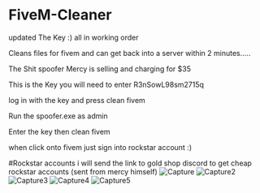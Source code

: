 # FiveM-Cleaner

updated The Key :) all in working order



Cleans files for fivem and can get back into a server within 2 minutes.....

The Shit spoofer Mercy is selling and charging for $35 

This is the Key you will need to enter R3nSowL98sm2715q

log in with the key and press clean fivem 

Run the spoofer.exe as admin

Enter the key then clean fivem 

when click onto fivem just sign into rockstar account :)







#Rockstar accounts
i will send the link to gold shop discord to get cheap rockstar accounts (sent from mercy himself)
![Capture](https://user-images.githubusercontent.com/100459240/187054085-1f7d2e19-61a4-445c-b5d7-4ae300f13ddb.PNG)
![Capture2](https://user-images.githubusercontent.com/100459240/187054129-102f318d-767b-4d4a-8838-7fd816b7f198.PNG)
![Capture3](https://user-images.githubusercontent.com/100459240/187054130-6ba10968-8035-4887-8b61-e4abe28a376c.PNG)
![Capture4](https://user-images.githubusercontent.com/100459240/187054133-dbf27fb6-1f44-4e35-afc5-91ec7f49bf87.PNG)
![Capture5](https://user-images.githubusercontent.com/100459240/187054135-f1cb7dad-7b5a-4441-b6db-a6f0a3bf4932.PNG)
